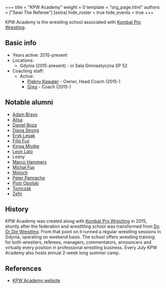 +++
title = "KPW Academy"
weight = 0
template = "org_page.html"
authors = ["Sewi The Referee"]
[extra]
hide_roster = true
hide_events = true
+++

KPW Academy is the wrestling school associated with [Kombat Pro Wrestling](@/o/kpw.md).

## Basic info

* Years active: 2015-present
* Locations:
  - Gdynia (2015-present) - in Sala Gimnastyczna SP 52
* Coaching staff:
  * Active:
    - [Piękny Kawaler](@/w/piekny-kawaler.md) - Owner, Head Coach (2015-)
    - [Greg](@/w/greg.md) - Coach (2015-)
   
## Notable alumni

- [Adam Bravo](@/w/adam-bravo.md)
- [Alisa](@/w/alisa.md)
- [Daniel Boza](@/w/mutant.md)
- [Diana Strong](@/w/diana-strong.md)
- [Eryk Lesak](@/w/eryk-lesak.md)
- [Filip Fux](@/w/filip-fux.md)
- [Kinga Miotke](@/w/kinga-miotke.md)
- [Leon Lato](@/w/leon-lato.md)
- Leśny
- [Marco Hammers](@/w/marco-hammers.md)
- [Michał Fux](@/w/michal-fux.md)
- [Moloch](@/w/moloch.md)
- [Peter Pannache](@/w/peter-pannache.md)
- [Piotr Opolski](@/w/piotr-opolski.md)
- [Tomczak](@/w/tomczak.md)
- [Zefir](@/w/zefir.md)

## History

KPW Academy was created along with [Kombat Pro Wrestling](@/o/kpw.md) in 2015, shortly after the federation and wrestltling school was transformed from [Do Or Die Wrestling](@/o/ddw.md). From that point on it runned a regular wrestling sessions in Gdynia, operating on weekend basis. The school offers wrestling training for both wrestlers, referees, managers, commentators, announcers and virtually every position in professional wrestling business. Every July KPW Academy also hosts annual 2-week long summer camp.

## References 

* [KPW Academy website](https://kpwrestling.pl/szkola)
